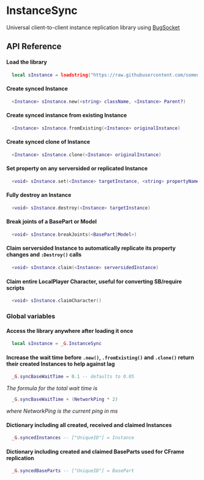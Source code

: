 
# InstanceSync

Universal client-to-client instance replication library using [BugSocket](https://github.com/4DBug/Socket)






## API Reference

#### Load the library

```lua
  local sInstance = loadstring("https://raw.githubusercontent.com/someunknowndude/InstanceSync/refs/heads/main/InstanceSync.lua")()
```

#### Create synced Instance

```lua
  <Instance> sInstance.new(<string> className, <Instance> Parent?)
```


#### Create synced instance from existing Instance

```lua
  <Instance> sInstance.fromExisting(<Instance> originalInstance)
```


#### Create synced clone of Instance

```lua
  <Instance> sInstance.clone(<Instance> originalInstance)
```


#### Set property on any serversided or replicated Instance

```lua
  <void> sInstance.set(<Instance> targetInstance, <string> propertyName, <any> value)
```


#### Fully destroy an Instance

```lua
  <void> sInstance.destroy(<Instance> targetInstance)
```


#### Break joints of a BasePart or Model

```lua
  <void> sInstance.breakJoints(<BasePart|Model>)
```


#### Claim serversided Instance to automatically replicate its property changes and `:Destroy()` calls

```lua
  <void> sInstance.claim(<Instance> serversidedInstance)
```


#### Claim entire LocalPlayer Character, useful for converting SB/require scripts

```lua
  <void> sInstance.claimCharacter()
```

### Global variables

#### Access the library anywhere after loading it once

```lua
  local sInstance = _G.InstanceSync
```


#### Increase the wait time before `.new()`, `.fromExisting()` and `.clone()` return their created Instances to help against lag

```lua
  _G.syncBaseWaitTime = 0.1 -- defaults to 0.05
```
*The formula for the total wait time is*
```lua 
  _G.syncBaseWaitTime + (NetworkPing * 2)
```
*where NetworkPing is the current ping in ms*


#### Dictionary including all created, received and claimed Instances

```lua
  _G.syncedInstances -- ["UniqueID"] = Instance
```


#### Dictionary including created and claimed BaseParts used for CFrame replication

```lua
  _G.syncedBaseParts -- ["UniqueID"] = BasePart
```
